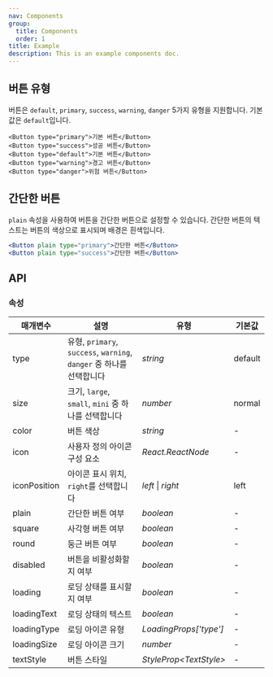 ```yaml
---
nav: Components
group:
  title: Components
  order: 1
title: Example
description: This is an example components doc.
---
```


## 버튼 유형

버튼은 `default`, `primary`, `success`, `warning`, `danger` 5가지 유형을 지원합니다. 기본값은 `default`입니다.

```tsx | pure
<Button type="primary">기본 버튼</Button>
<Button type="success">성공 버튼</Button>
<Button type="default">기본 버튼</Button>
<Button type="warning">경고 버튼</Button>
<Button type="danger">위험 버튼</Button>
```

## 간단한 버튼

`plain` 속성을 사용하여 버튼을 간단한 버튼으로 설정할 수 있습니다. 간단한 버튼의 텍스트는 버튼의 색상으로 표시되며 배경은 흰색입니다.

```jsx | pure
<Button plain type="primary">간단한 버튼</Button>
<Button plain type="success">간단한 버튼</Button>
```

## API

### 속성

| 매개변수     | 설명                                                                 | 유형                     | 기본값  |
| ------------ | -------------------------------------------------------------------- | ------------------------ | ------- |
| type         | 유형, `primary`, `success`, `warning`, `danger` 중 하나를 선택합니다 | _string_                 | default |
| size         | 크기, `large`, `small`, `mini` 중 하나를 선택합니다                  | _number_                 | normal  |
| color        | 버튼 색상                                                            | _string_                 | -       |
| icon         | 사용자 정의 아이콘 구성 요소                                         | _React.ReactNode_        | -       |
| iconPosition | 아이콘 표시 위치, `right`를 선택합니다                               | _left_ \| _right_        | left    |
| plain        | 간단한 버튼 여부                                                     | _boolean_                | -       |
| square       | 사각형 버튼 여부                                                     | _boolean_                | -       |
| round        | 둥근 버튼 여부                                                       | _boolean_                | -       |
| disabled     | 버튼을 비활성화할지 여부                                             | _boolean_                | -       |
| loading      | 로딩 상태를 표시할지 여부                                            | _boolean_                | -       |
| loadingText  | 로딩 상태의 텍스트                                                   | _boolean_                | -       |
| loadingType  | 로딩 아이콘 유형                                                     | _LoadingProps['type']_   | -       |
| loadingSize  | 로딩 아이콘 크기                                                     | _number_                 | -       |
| textStyle    | 버튼 스타일                                                          | _StyleProp\<TextStyle\>_ | -       |
